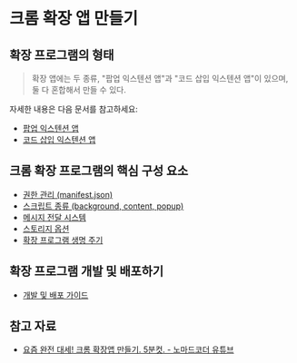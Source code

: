 # 크롬 확장 앱 만들기

## 확장 프로그램의 형태

> 확장 앱에는 두 종류, "팝업 익스텐션 앱"과 "코드 삽입 익스텐션 앱"이 있으며, 둘 다 혼합해서 만들 수 있다.

자세한 내용은 다음 문서를 참고하세요:

- [팝업 익스텐션 앱](docs/popup-extension.md)
- [코드 삽입 익스텐션 앱](docs/content-extension.md)

## 크롬 확장 프로그램의 핵심 구성 요소

- [권한 관리 (manifest.json)](docs/manifest.md)
- [스크립트 종류 (background, content, popup)](docs/scripts.md)
- [메시지 전달 시스템](docs/messaging.md)
- [스토리지 옵션](docs/storage.md)
- [확장 프로그램 생명 주기](docs/lifecycle.md)

## 확장 프로그램 개발 및 배포하기

- [개발 및 배포 가이드](docs/development-and-deployment.md)

## 참고 자료

- [요즘 완전 대세! 크롬 확장앱 만들기. 5분컷. - 노마드코더 유튜브](https://www.youtube.com/watch?v=QJSLtK2bY_A&t=372s&ab_channel=%EB%85%B8%EB%A7%88%EB%93%9C%EC%BD%94%EB%8D%94NomadCoders)
